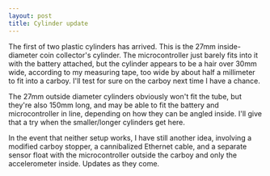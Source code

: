 ```yaml
---
layout: post
title: Cylinder update
---
```


The first of two plastic cylinders has arrived. This is the 27mm inside-diameter coin collector's cylinder. The microcontroller just barely fits into it with the battery attached, but the cylinder appears to be a hair over 30mm wide, according to my measuring tape, too wide by about half a millimeter to fit into a carboy. I'll test for sure on the carboy next time I have a chance.

The 27mm outside diameter cylinders obviously won't fit the tube, but they're also 150mm long, and may be able to fit the battery and microcontroller in line, depending on how they can be angled inside. I'll give that a try when the smaller/longer cylinders get here.

In the event that neither setup works, I have still another idea, involving a modified carboy stopper, a cannibalized Ethernet cable, and a separate sensor float with the microcontroller outside the carboy and only the accelerometer inside. Updates as they come.
